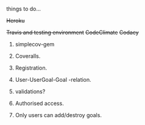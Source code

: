 things to do...

~~Heroku~~

~~Travis and testing environment~~
~~CodeClimate~~
~~Codacy~~
1. simplecov-gem
2. Coveralls.

1. Registration.
2. User-UserGoal-Goal -relation.
3. validations?
4. Authorised access.
5. Only users can add/destroy goals.
